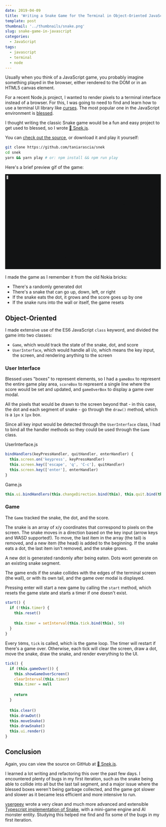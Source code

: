 ```yaml
---
date: 2019-04-09
title: 'Writing a Snake Game for the Terminal in Object-Oriented JavaScript (Node.js)'
template: post
thumbnail: '../thumbnails/snake.png'
slug: snake-game-in-javascript
categories:
  - JavaScript
tags:
  - javascript
  - terminal
  - node
---
```


Usually when you think of a JavaScript game, you probably imagine something played in the browser, either rendered to the DOM or in an HTML5 canvas element.

For a recent Node.js project, I wanted to render pixels to a terminal interface instead of a browser. For this, I was going to need to find and learn how to use a terminal UI library like [curses](<https://en.wikipedia.org/wiki/Curses_(programming_library)>). The most popular one in the JavaScript environment is [blessed](https://github.com/chjj/blessed).

I thought writing the classic Snake game would be a fun and easy project to get used to blessed, so I wrote [🐍 Snek.js](https://github.com/taniarascia/snek).

You can [check out the source](https://github.com/taniarascia/snek), or download it and play it yourself:

```bash
git clone https://github.com/taniarascia/snek
cd snek
yarn && yarn play # or: npm install && npm run play
```

Here's a brief preview gif of the game:

![Snek.gif](../images/snek.gif)

I made the game as I remember it from the old Nokia bricks:

- There's a randomly generated dot
- There's a snake that can go up, down, left, or right
- If the snake eats the dot, it grows and the score goes up by one
- If the snake runs into the wall or itself, the game resets

## Object-Oriented

I made extensive use of the ES6 JavaScript `class` keyword, and divided the game into two classes:

- `Game`, which would track the state of the snake, dot, and score
- `UserInterface`, which would handle all i/o, which means the key input, the screen, and rendering anything to the screen

### User Interface

Blessed uses "boxes" to represent elements, so I had a `gameBox` to represent the entire game play area, `scoreBox` to represent a single line where the score would be set and updated, and `gameOverBox` to display a game over modal.

All the pixels that would be drawn to the screen beyond that - in this case, the dot and each segment of snake - go through the `draw()` method, which is a `1px` x `1px` box.

Since all key input would be detected through the `UserInterface` class, I had to bind all the handler methods so they could be used through the `Game` class.

<div class="filename">UserInterface.js</div>

```js
bindHandlers(keyPressHandler, quitHandler, enterHandler) {
  this.screen.on('keypress', keyPressHandler)
  this.screen.key(['escape', 'q', 'C-c'], quitHandler)
  this.screen.key(['enter'], enterHandler)
}
```

<div class="filename">Game.js</div>

```js
this.ui.bindHandlers(this.changeDirection.bind(this), this.quit.bind(this), this.start.bind(this))
```

### Game

The `Game` tracked the snake, the dot, and the score.

The snake is an array of x/y coordinates that correspond to pixels on the screen. The snake moves in a direction based on the key input (arrow keys and WASD supported!). To move, the last item in the array (the tail) is removed, and a new item (the head) is added to the beginning. If the snake eats a dot, the last item isn't removed, and the snake grows.

A new dot is generated randomly after being eaten. Dots wont generate on an existing snake segment.

The game ends if the snake collides with the edges of the terminal screen (the wall), or with its own tail, and the game over modal is displayed.

Pressing enter will start a new game by calling the `start` method, which resets the game state and starts a timer if one doesn't exist.

```js
start() {
  if (!this.timer) {
    this.reset()

    this.timer = setInterval(this.tick.bind(this), 50)
  }
}
```

Every `50`ms, `tick` is called, which is the game loop. The timer will restart if there's a game over. Otherwise, each tick will clear the screen, draw a dot, move the snake, draw the snake, and render everything to the UI.

```js
tick() {
  if (this.gameOver()) {
    this.showGameOverScreen()
    clearInterval(this.timer)
    this.timer = null

    return
  }

  this.clear()
  this.drawDot()
  this.moveSnake()
  this.drawSnake()
  this.ui.render()
}
```

## Conclusion

Again, you can view the source on GitHub at [🐍 Snek.js](https://github.com/taniarascia/snek).

I learned a lot writing and refactoring this over the past few days. I encountered plenty of bugs in my first iteration, such as the snake being able to collide into all but the last tail segment, and a major issue where the blessed boxes weren't being garbage collected, and the game got slower and slower as it became less efficient and more intensive to run.

[vsergeev](https://sergeev.io) wrote a very clean and much more advanced and extensible [Typescript implementation of Snake](https://github.com/vsergeev/snake.ts), with a mini-game engine and AI monster entity. Studying this helped me find and fix some of the bugs in my first iteration.
